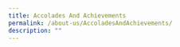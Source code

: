 ```yaml
---
title: Accolades And Achievements
permalink: /about-us/AccoladesAndAchievements/
description: ""
---
```

